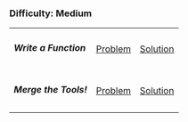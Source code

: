 <h3>Difficulty: Medium</h3>

<table>
	<tr>
		<td>
			<h5>Write a Function</h5>
		</td>
		<td>
			<a href="https://www.hackerrank.com/challenges/write-a-function/problem">Problem</a>
		</td>
		<td>
			<a href="https://github.com/recep-yildirim/HackerRank/blob/master/Python/Medium/leap.py">Solution</a>
		</td>
	</tr>
	<tr>
		<td>
			<h5>Merge the Tools!</h5>
		</td>
		<td>
			<a href="https://www.hackerrank.com/challenges/merge-the-tools/problem">Problem</a>
		</td>
		<td>
			<a href="https://github.com/recep-yildirim/HackerRank/blob/master/Python/Medium/merge_the_tools.py">Solution</a>
		</td>
	</tr>
</table>
